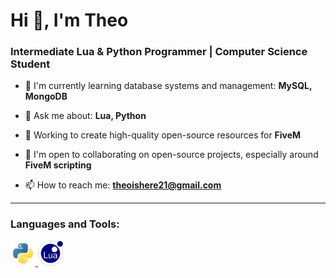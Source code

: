 <h1 align="left">Hi 👋, I'm Theo</h1>
<h3 align="left">Intermediate Lua & Python Programmer | Computer Science Student</h3>

- 🌱 I'm currently learning database systems and management: **MySQL, MongoDB**

- 💬 Ask me about: **Lua, Python**

- 🚧 Working to create high-quality open-source resources for **FiveM**

- 🤝 I'm open to collaborating on open-source projects, especially around **FiveM scripting**

- 📫 How to reach me: **theoishere21@gmail.com**

---

<h3 align="left">Languages and Tools:</h3>
<p align="left">
  <a href="https://www.python.org" target="_blank" rel="noreferrer">
    <img src="https://raw.githubusercontent.com/devicons/devicon/master/icons/python/python-original.svg" alt="Python" width="40" height="40"/>
  </a>
  <a href="https://www.lua.org/" target="_blank" rel="noreferrer">
    <img src="https://raw.githubusercontent.com/devicons/devicon/master/icons/lua/lua-original.svg" alt="Lua" width="40" height="40"/>
  </a>
</p>
